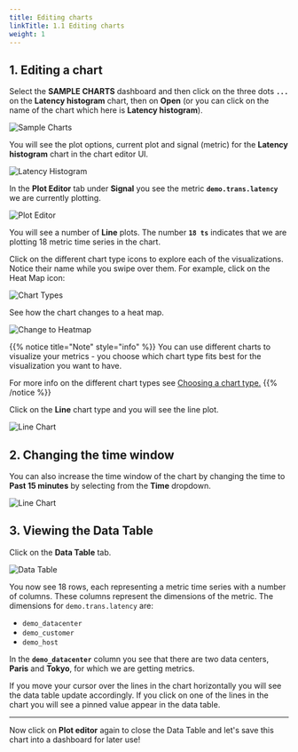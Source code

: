 ```yaml
---
title: Editing charts
linkTitle: 1.1 Editing charts
weight: 1
---
```


## 1. Editing a chart

Select the **SAMPLE CHARTS** dashboard and then click on the three dots **`...`** on the **Latency histogram** chart, then on **Open** (or you can click on the name of the chart which here is **Latency histogram**).

![Sample Charts](../../images/latency-histogram-open.png)

You will see the plot options, current plot and signal (metric) for the **Latency histogram** chart in the chart editor UI.

![Latency Histogram](../../images/latency-histogram.png)

In the **Plot Editor** tab under **Signal** you see the metric **`demo.trans.latency`** we are currently plotting.

![Plot Editor](../../images/plot-editor.png)

You will see a number of **Line** plots. The number **`18 ts`** indicates that we are plotting 18 metric time series in the chart.

Click on the different chart type icons to explore each of the visualizations. Notice their name while you swipe over them. For example, click on the Heat Map icon:

![Chart Types](../../images/M-Editing-2.png)

See how the chart changes to a heat map.

![Change to Heatmap](../../images/change-to-heatmap.png)

{{% notice title="Note" style="info" %}}
You can use different charts to visualize your metrics - you choose which chart type fits best for the visualization you want to have.

For more info on the different chart types see [Choosing a chart type.](https://docs.splunk.com/Observability/data-visualization/charts/chart-types.html#chart-types)
{{% /notice %}}

Click on the **Line** chart type and you will see the line plot.

![Line Chart](../../images/M-Editing-3b.png)

## 2. Changing the time window

You can also increase the time window of the chart by changing the time to **Past 15 minutes** by selecting from the **Time** dropdown.

![Line Chart](../../images/line-chart.png)

## 3. Viewing the Data Table

Click on the **Data Table** tab.

![Data Table](../../images/data-table.png)

You now see 18 rows, each representing a metric time series with a number of columns. These columns represent the dimensions of the metric. The dimensions for `demo.trans.latency` are:

- `demo_datacenter`
- `demo_customer`
- `demo_host`

In the **`demo_datacenter`** column you see that there are two data centers, **Paris** and **Tokyo**, for which we are getting metrics.

If you move your cursor over the lines in the chart horizontally you will see the data table update accordingly. If you click on one of the lines in the chart you will see a pinned value appear in the data table.

---

Now click on **Plot editor** again to close the Data Table and let's save this chart into a dashboard for later use!
